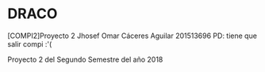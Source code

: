 # DRACO
[COMPI2]Proyecto 2
Jhosef Omar Cáceres Aguilar
201513696
PD: tiene que salir compi :'(

Proyecto 2 del Segundo Semestre del año 2018
